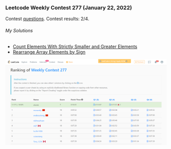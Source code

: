 ### Leetcode Weekly Contest 277 (January 22, 2022)
Contest [questions](https://leetcode.com/contest/weekly-contest-277 'Link to Contest Questions'). 
Contest results: 2/4.

###### My Solutions
* [Count Elements With Strictly Smaller and Greater Elements](https://github.com/ez2rok/coding-contests/blob/main/leetcode/2148_count_elements_with_strictly_smaller_and_greater_elements.py)
* [Rearrange Array Elements by Sign](https://github.com/ez2rok/coding-contests/blob/main/leetcode/2149_rearrange_array_elements_by_sign.py)

![Screenshot the results of my contest.](contest_screenshots/weekly_277.png "a title")

